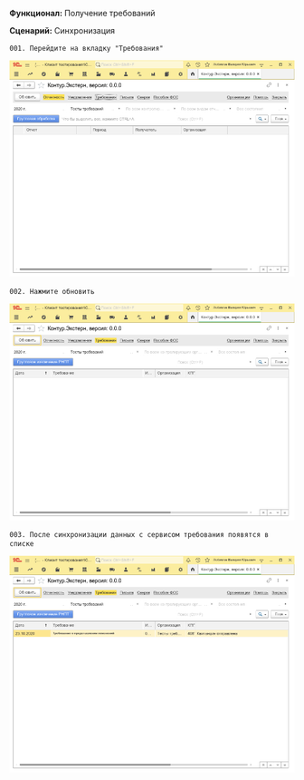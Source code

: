 **Функционал:** Получение требований


**Сценарий:** Синхронизация

	001. Перейдите на вкладку "Требования"
![](Получение_требований/Получение_требований_1_Синхронизация_001.png)

	002. Нажмите обновить
![](Получение_требований/Получение_требований_2_Синхронизация_002.png)

	003. После синхронизации данных с сервисом требования появятся в списке
![](Получение_требований/Получение_требований_4_Синхронизация_003.png)
